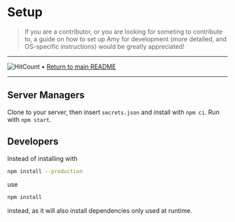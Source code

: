 # Setup

> If you are a contributor, or you are looking for someting to contribute to, a guide on how to set up Amy for development (more detailed, and OS-specific instructions) would be greatly appreciated!

-----

![HitCount](http://hits.dwyl.com/gideontong/Amy.svg) • [Return to main README](../README.md)

-----

## Server Managers

Clone to your server, then insert `secrets.json` and install with `npm ci`. Run with `npm start`.

## Developers

Instead of installing with

```bash
npm install --production
```

use

```bash
npm install
```

instead, as it will also install dependencies only used at runtime.
